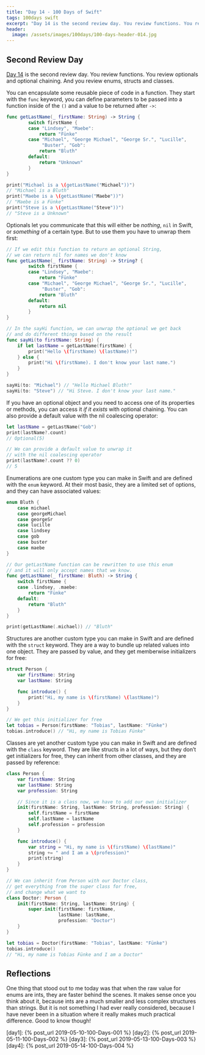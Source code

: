 ```yaml
---
title: "Day 14 - 100 Days of Swift"
tags: 100days swift
excerpt: "Day 14 is the second review day. You review functions. You review optionals and optional chaining. And you review enums, structs and classes."
header:
  image: /assets/images/100days/100-days-header-014.jpg
---
```

## Second Review Day
[Day 14](https://www.hackingwithswift.com/100/14) is the second review day. You review functions. You review optionals and optional chaining. And you review enums, structs and classes.

You can encapsulate some reusable piece of code in a function. They start with the `func` keyword, you can define parameters to be passed into a function inside of the `()` and a value to be returned after `->`:
```swift
func getLastName(_ firstName: String) -> String {
        switch firstName {
        case "Lindsey", "Maebe":
            return "Fünke"
        case "Michael", "George Michael", "George Sr.", "Lucille",
             "Buster", "Gob":
            return "Bluth"
        default:
            return "Unknown"
        }
}

print("Michael is a \(getLastName("Michael"))")
// "Michael is a Bluth"
print("Maebe is a \(getLastName("Maebe"))")
// "Maebe is a Fünke"
print("Steve is a \(getLastName("Steve"))")
// "Steve is a Unknown"
```

Optionals let you communicate that this will either be *nothing*, `nil` in Swift, or *something* of a certain type. But to use them you have to unwrap them first:
```swift
// If we edit this function to return an optional String,
// we can return nil for names we don't know
func getLastName(_ firstName: String) -> String? {
        switch firstName {
        case "Lindsey", "Maebe":
            return "Fünke"
        case "Michael", "George Michael", "George Sr.", "Lucille",
             "Buster", "Gob":
            return "Bluth"
        default:
            return nil
        }
}

// In the sayHi function, we can unwrap the optional we get back
// and do different things based on the result
func sayHi(to firstName: String) {
    if let lastName = getLastName(firstName) {
        print("Hello \(firstName) \(lastName)!")
    } else {
        print("Hi \(firstName). I don't know your last name.")
    }
}

sayHi(to: "Michael") // "Hello Michael Bluth!"
sayHi(to: "Steve") // "Hi Steve. I don't know your last name."
```

If you have an optional object and you need to access one of its properties or methods, you can access it *if it exists* with optional chaining. You can also provide a default value with the nil coalescing operator:
```swift
let lastName = getLastName("Gob")
print(lastName?.count)
// Optional(5)

// We can provide a default value to unwrap it
// with the nil coalescing operator
print(lastName?.count ?? 0)
// 5
```

Enumerations are one custom type you can make in Swift and are defined with the `enum` keyword. At their most basic, they are a limited set of options, and they can have associated values:
```swift
enum Bluth {
    case michael
    case georgeMichael
    case georgeSr
    case lucille
    case lindsey
    case gob
    case buster
    case maebe
}

// Our getLastName function can be rewritten to use this enum
// and it will only accept names that we know.
func getLastName(_ firstName: Bluth) -> String {
    switch firstName {
    case .lindsey, .maebe:
        return "Fünke"
    default:
        return "Bluth"
    }
}

print(getLastName(.michael)) // "Bluth"
```

Structures are another custom type you can make in Swift and are defined with the `struct` keyword. They are a way to bundle up related values into one object. They are passed by value, and they get memberwise initializers for free:
```swift
struct Person {
    var firstName: String
    var lastName: String

    func introduce() {
        print("Hi, my name is \(firstName) \(lastName)")
    }
}

// We get this initializer for free
let tobias = Person(firstName: "Tobias", lastName: "Fünke")
tobias.introduce() // "Hi, my name is Tobias Fünke"
```

Classes are yet another custom type you can make in Swift and are defined with the `class` keyword. They are like structs in a lot of ways, but they don’t get initializers for free, they can inherit from other classes, and they are passed by reference:
```swift
class Person {
    var firstName: String
    var lastName: String
    var profession: String

    // Since it is a class now, we have to add our own initializer
    init(firstName: String, lastName: String, profession: String) {
        self.firstName = firstName
        self.lastName = lastName
        self.profession = profession
    }

    func introduce() {
        var string = "Hi, my name is \(firstName) \(lastName)"
        string += " and I am a \(profession)"
        print(string)
    }
}

// We can inherit from Person with our Doctor class,
// get everything from the super class for free,
// and change what we want to
class Doctor: Person {
    init(firstName: String, lastName: String) {
        super.init(firstName: firstName,
                   lastName: lastName,
                   profession: "Doctor")
    }
}

let tobias = Doctor(firstName: "Tobias", lastName: "Fünke")
tobias.introduce()
// "Hi, my name is Tobias Fünke and I am a Doctor"
```

## Reflections
One thing that stood out to me today was that when the raw value for enums are ints, they are faster behind the scenes. It makes sense once you think about it, because ints are a much smaller and less complex structures than strings. But it is not something I had ever really considered, because I have never been in a situation where it really makes much practical difference. Good to know though!

[day1]: {% post_url 2019-05-10-100-Days-001 %}
[day2]: {% post_url 2019-05-11-100-Days-002 %}
[day3]: {% post_url 2019-05-13-100-Days-003 %}
[day4]: {% post_url 2019-05-14-100-Days-004 %}
